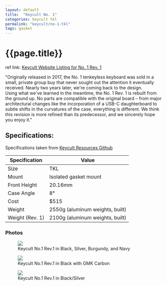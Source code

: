 ```yaml
---
layout: default
title:  "Keycult No. 1"
categories: keycult tkl
permalink: "keycult/no-1-tkl"
tags: gasket
---
```

# {{page.title}}

ref link: [Keycult Website Listing for No. 1 Rev. 1](https://keycult.com/pages/about-the-no-1-rev-1)

"Originally released in 2017, the No. 1 tenkeyless keyboard was sold in a small, private group buy that never sought out the attention it eventually received. Nearly two years later, we're coming back to the design.
<br>
Using what we've learned in the meantime, the No. 1 Rev. 1 is rebuilt from the ground up. No parts are compatible with the original board – from major architectural changes like the incorporation of a USB-C daughterboard to subtle shifts in the curvatures of the case, everything is different. We think this revision is more refined than its predecessor, and we sincerely hope you enjoy it."

## Specifications:
Specifications taken from [Keycult Resources Github](https://github.com/keycult/keycult-resources/blob/main/pages/mydoc/specs_no_1_tkl.md)

| Specification | Value |
|---|---|
| Size | TKL |
| Mount | Isolated gasket mount |
| Front Height | 20.16mm |
| Case Angle | 8° |
| Cost | $515 |
| Weight | 2550g (aluminum weights, built) |
| Weight (Rev. 1) | 2100g (aluminum weights, built) |

### Photos
<figure>
  <img src="{{ 'assets/images/keycult/no-1/keycult-no-1-rev-1-all-colors.png' | relative_url }}">
  <figcaption>Keycult No.1 Rev.1 in Black, Silver, Burgundy, and Navy</figcaption>
</figure>

<figure>
  <img src="{{ 'assets/images/keycult/no-1/keycult-no-1-rev-1-black.png' | relative_url }}">
  <figcaption>Keycult No.1 Rev.1 in Black with GMK Carbon</figcaption>
</figure>

<figure>
  <img src="{{ 'assets/images/keycult/no-1/keycult-no-1-rev-1-black-rear.png' | relative_url }}">
  <figcaption>Keycult No.1 Rev.1 in Black/Silver</figcaption>
</figure>
